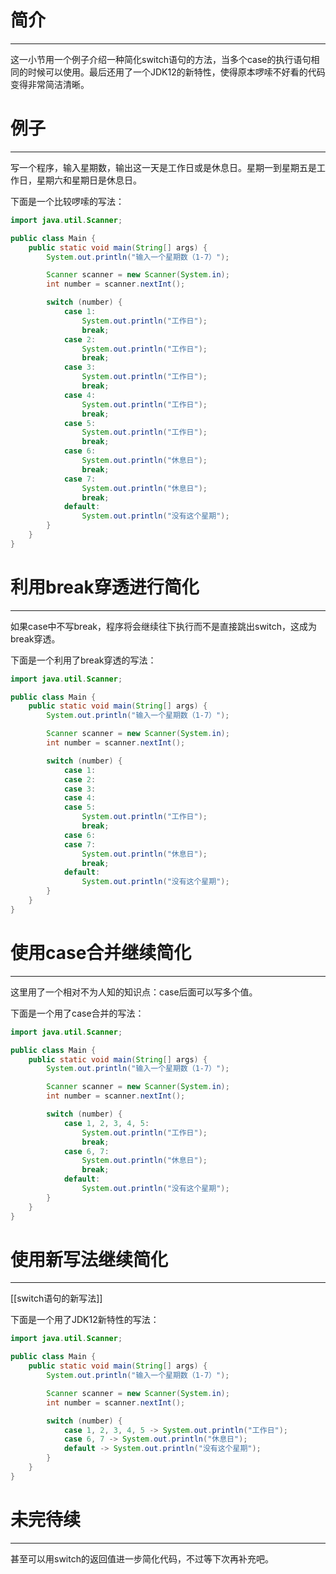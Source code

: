 # 简介
---

这一小节用一个例子介绍一种简化switch语句的方法，当多个case的执行语句相同的时候可以使用。最后还用了一个JDK12的新特性，使得原本啰嗦不好看的代码变得非常简洁清晰。


# 例子
---

写一个程序，输入星期数，输出这一天是工作日或是休息日。星期一到星期五是工作日，星期六和星期日是休息日。

下面是一个比较啰嗦的写法：

```java
import java.util.Scanner;

public class Main {
    public static void main(String[] args) {
        System.out.println("输入一个星期数（1-7）");

        Scanner scanner = new Scanner(System.in);
        int number = scanner.nextInt();

        switch (number) {
            case 1:
                System.out.println("工作日");
                break;
            case 2:
                System.out.println("工作日");
                break;
            case 3:
                System.out.println("工作日");
                break;
            case 4:
                System.out.println("工作日");
                break;
            case 5:
                System.out.println("工作日");
                break;
            case 6:
                System.out.println("休息日");
                break;
            case 7:
                System.out.println("休息日");
                break;
            default:
                System.out.println("没有这个星期");
        }
    }
}
```


# 利用break穿透进行简化
---

如果case中不写break，程序将会继续往下执行而不是直接跳出switch，这成为break穿透。

下面是一个利用了break穿透的写法：

```java
import java.util.Scanner;

public class Main {
    public static void main(String[] args) {
        System.out.println("输入一个星期数（1-7）");

        Scanner scanner = new Scanner(System.in);
        int number = scanner.nextInt();

        switch (number) {
            case 1:
            case 2:
            case 3:
            case 4:
            case 5:
                System.out.println("工作日");
                break;
            case 6:
            case 7:
                System.out.println("休息日");
                break;
            default:
                System.out.println("没有这个星期");
        }
    }
}
```


# 使用case合并继续简化
---

这里用了一个相对不为人知的知识点：case后面可以写多个值。

下面是一个用了case合并的写法：

```java
import java.util.Scanner;

public class Main {
    public static void main(String[] args) {
        System.out.println("输入一个星期数（1-7）");

        Scanner scanner = new Scanner(System.in);
        int number = scanner.nextInt();

        switch (number) {
            case 1, 2, 3, 4, 5:
                System.out.println("工作日");
                break;
            case 6, 7:
                System.out.println("休息日");
                break;
            default:
                System.out.println("没有这个星期");
        }
    }
}
```


# 使用新写法继续简化
---

[[switch语句的新写法]]

下面是一个用了JDK12新特性的写法：

```java
import java.util.Scanner;

public class Main {
    public static void main(String[] args) {
        System.out.println("输入一个星期数（1-7）");

        Scanner scanner = new Scanner(System.in);
        int number = scanner.nextInt();

        switch (number) {
            case 1, 2, 3, 4, 5 -> System.out.println("工作日");
            case 6, 7 -> System.out.println("休息日");
            default -> System.out.println("没有这个星期");
        }
    }
}
```


# 未完待续
---

甚至可以用switch的返回值进一步简化代码，不过等下次再补充吧。